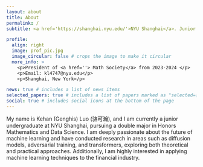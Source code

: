 ```yaml
---
layout: about
title: About
permalink: /
subtitle: <a href='https://shanghai.nyu.edu/'>NYU Shanghai</a>. Junior Undergraduate. Honors Mathematics & Data Science. 

profile:
  align: right
  image: prof_pic.jpg
  image_circular: false # crops the image to make it circular
  more_info: >
    <p>President of <a href=''> Math Society</a> from 2023-2024 </p>
    <p>Email: kl4747@nyu.edu</p>
    <p>Shanghai, New York</p>

news: true # includes a list of news items
selected_papers: true # includes a list of papers marked as "selected={true}"
social: true # includes social icons at the bottom of the page
---
```


My name is Kehan (Genghis) Luo (骆可瀚), and I am currently a junior undergraduate at NYU Shanghai, pursuing a double major in Honors Mathematics and Data Science. I am deeply passionate about the future of machine learning and have conducted research in areas such as diffusion models, adversarial training, and transformers, exploring both theoretical and practical approaches. Additionally, I am highly interested in applying machine learning techniques to the financial industry.
